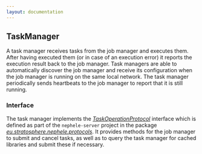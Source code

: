 ```yaml
---
layout: documentation
---
```

TaskManager
-----------

A task manager receives tasks from the job manager and executes them.
After having executed them (or in case of an execution error) it reports
the execution result back to the job manager. Task managers are able to
automatically discover the job manager and receive its configuration
when the job manager is running on the same local network. The task
manager periodically sends heartbeats to the job manager to report that
it is still running.

### Interface

The task manager implements the
*[TaskOperationProtocol](https://github.com/stratosphere/stratosphere/blob/master/nephele/nephele-server/src/main/java/eu/stratosphere/nephele/protocols/TaskOperationProtocol.java "https://github.com/stratosphere/stratosphere/blob/master/nephele/nephele-server/src/main/java/eu/stratosphere/nephele/protocols/TaskOperationProtocol.java")*
interface which is defined as part of the `nephele-server` project in
the package
*[eu.stratosphere.nephele.protocols](https://github.com/stratosphere-eu/stratosphere/tree/master/nephele/nephele-server/src/main/java/eu/stratosphere/nephele/protocols "https://github.com/stratosphere-eu/stratosphere/tree/master/nephele/nephele-server/src/main/java/eu/stratosphere/nephele/protocols")*.
It provides methods for the job manager to submit and cancel tasks, as
well as to query the task manager for cached libraries and submit these
if necessary.
